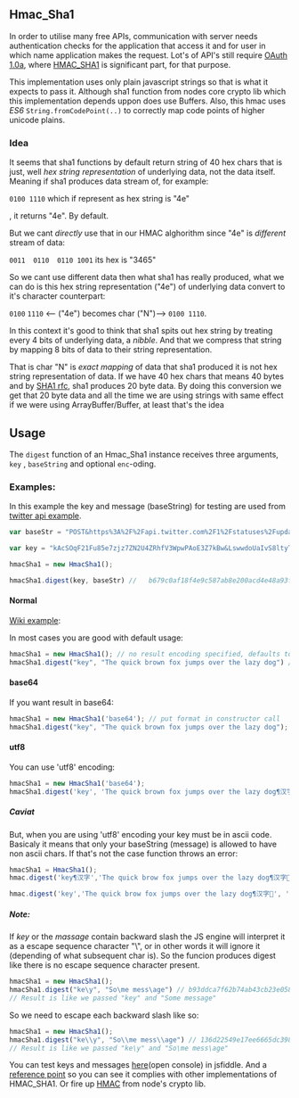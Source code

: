 ## Hmac_Sha1


In order to utilise many free APIs, communication with server needs authentication checks for the application that access it and for user in which name application makes the request. Lot's of API's still require [OAuth 1.0a](https://oauth.net/core/1.0a/#anchor15), where [HMAC_SHA1](https://en.wikipedia.org/wiki/Hash-based_message_authentication_code#Implementation) is significant part, for that purpose. 

This implementation uses only plain javascript strings so that is what it expects to pass it. Although sha1 function from nodes core crypto lib which this implementation depends uppon does use Buffers.
 Also, this hmac uses *ES6* `String.fromCodePoint(..)` to correctly map code points of higher unicode plains. 

### Idea

It seems that sha1 functions by default return string of 40 hex chars that is just, well *hex string representation* of underlying data, not the data itself. Meaning if sha1 produces data stream of, for example:

`0100 1110` which if represent as hex string is "4e"

, it returns "4e". By default.

But we cant *directly* use that in our HMAC alghorithm since "4e" is *different* stream of data:

`0011  0110  0110 1001` its hex is "3465"

So we cant use different data then what sha1 has really produced, what we can do is this hex string representation ("4e") of underlying data convert to it's character counterpart:

`0100` `1110` <-- ("4e") becomes char ("N")--> `0100 1110`.

In this context it's good to think that sha1 spits out hex string by treating every 4 bits of underlying data, a *nibble*. And that we compress that string by mapping 8 bits of data to their string representation.

That is char "N" is *exact mapping* of data that sha1 produced it is not hex string representation of data. If we have 40 hex chars that means 40 bytes and by [SHA1 rfc](https://tools.ietf.org/html/rfc2104), sha1 produces 20 byte data. By doing this conversion we get that 20 byte data and all the time we are using strings with same effect if we were using ArrayBuffer/Buffer, at least that's the idea

## Usage

The `digest` function of an Hmac_Sha1 instance receives three arguments, `key` , `baseString` and optional `enc`-oding.

### Examples:
In this example the key and message (baseString) for testing are used from [twitter api example](https://dev.twitter.com/oauth/overview/creating-signatures).

```javascript
var baseStr = "POST&https%3A%2F%2Fapi.twitter.com%2F1%2Fstatuses%2Fupdate.json&include_entities%3Dtrue%26oauth_consumer_key%3Dxvz1evFS4wEEPTGEFPHBog%26oauth_nonce%3DkYjzVBB8Y0ZFabxSWbWovY3uYSQ2pTgmZeNu2VS4cg%26oauth_signature_method%3DHMAC-SHA1%26oauth_timestamp%3D1318622958%26oauth_token%3D370773112-GmHxMAgYyLbNEtIKZeRNFsMKPR9EyMZeS9weJAEb%26oauth_version%3D1.0%26status%3DHello%2520Ladies%2520%252B%2520Gentlemen%252C%2520a%2520signed%2520OAuth%2520request%2521"

var key = "kAcSOqF21Fu85e7zjz7ZN2U4ZRhfV3WpwPAoE3Z7kBw&LswwdoUaIvS8ltyTt5jkRh4J50vUPVVHtR2YPi5kE";

hmacSha1 = new HmacSha1();

hmacSha1.digest(key, baseStr) //   b679c0af18f4e9c587ab8e200acd4e48a93f8cb6
```

#### Normal
[Wiki example](https://en.wikipedia.org/wiki/Hash-based_message_authentication_code#Examples):

In most cases you are good with default usage:
```javascript
hmacSha1 = new HmacSha1(); // no result encoding specified, defaults to 'hex'
hmacSha1.digest("key", "The quick brown fox jumps over the lazy dog") // de7c9b85b8b78aa6bc8a7a36f70a90701c9db4d9
```
#### base64
If you want result in base64:
```javascript
hmacSha1 = new HmacSha1('base64'); // put format in constructor call
hmacSha1.digest("key", "The quick brown fox jumps over the lazy dog"); // 3nybhbi3iqa8ino29wqQcBydtNk=
```
#### utf8
You can use 'utf8' encoding:
```javascript
hmacSha1 = new HmacSha1('base64');
hmacSha1.digest('key', 'The quick brown fox jumps over the lazy dog¶汉字💩', 'utf8'); // LYsDRV73mlS0VAkq5WSr915Nnu4=                                                                            
```
##### Caviat
But, when you are using 'utf8' encoding your key must be in ascii code. Basicaly it means that only your baseString (message) is allowed to have non ascii chars. If that's not the case function throws an error:
```javascript
hmacSha1 = HmacSha1();
hmac.digest('key¶汉字','The quick brow fox jumps over the lazy dog¶汉字💩', 'utf8' ) // Error 

hmac.digest('key','The quick brow fox jumps over the lazy dog¶汉字💩', 'utf8' ) // LYsDRV73mlS0VAkq5WSr915Nnu4=

```
##### Note:
If *key* or the *massage* contain backward slash the JS engine will interpret it as a escape sequence character "\\", or in other words it will ignore it (depending of what subsequent char is). So the funcion produces digest like there is no escape sequence character present.


```javascript
hmacSha1 = new HmacSha1();
hmacSha1.digest("ke\y", "So\me mess\age") // b93ddca7f62b74ab43cb23e0581a05d50a27b9e9
// Result is like we passed "key" and "Some message"
```

So we need to escape each backward slash like so:


```javascript
hmacSha1 = new HmacSha1();
hmacSha1.digest("ke\\y", "So\\me mess\\age") // 136d22549e17ee6665dc398bbba43c5e912e3e92
// Result is like we passed "ke\y" and "So\me mess\age"
```
You can test keys and messages [here](https://jsfiddle.net/dzh5euo4/3/)(open console) in jsfiddle. 
And a [reference point](https://caligatio.github.io/jsSHA/) so you can see it complies with other implementations of HMAC_SHA1. Or fire up [HMAC](https://nodejs.org/api/crypto.html#crypto_class_hmac) from node's crypto lib.

